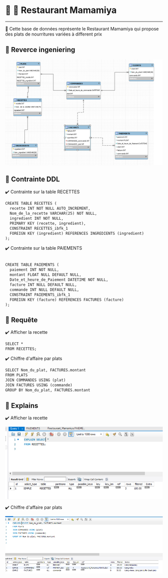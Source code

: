 
# :fork_and_knife: :stew: Restaurant Mamamiya
---

:spaghetti: Cette base de données  représente le Restaurant Mamamiya qui  propose des plats de nourritures variées à different prix 

 ## :tropical_drink: Reverce ingeniering 
 
 
![image](images/p2.PNG)


## :strawberry: Contrainte DDL 

:heavy_check_mark: Contrainte sur la table RECETTES

```
CREATE TABLE RECETTES (
  recette INT NOT NULL AUTO_INCREMENT,
  Nom_de_la_recette VARCHAR(25) NOT NULL,
  ingredient INT NOT NULL,
  PRIMARY KEY (recette, ingredient),
  CONSTRAINT RECETTES_ibfk_1
  FOREIGN KEY (ingredient) REFERENCES INGREDIENTS (ingredient)
);

```

:heavy_check_mark: Contrainte sur la table PAIEMENTS

```

CREATE TABLE PAIEMENTS (
  paiement INT NOT NULL,
  montant FLOAT NULL DEFAULT NULL,
  Date_et_heure_de_Paiement DATETIME NOT NULL,
  facture INT NULL DEFAULT NULL,
  commande INT NULL DEFAULT NULL,
  CONSTRAINT PAIEMENTS_ibfk_1
  FOREIGN KEY (facture) REFERENCES FACTURES (facture)
);

```

## :watermelon: Requête 

:heavy_check_mark: Afficher la recette

```
SELECT * 
FROM RECETTES;
```

:heavy_check_mark: Chiffre d'affaire par plats

```
SELECT Nom_du_plat, FACTURES.montant
FROM PLATS
JOIN COMMANDES USING (plat)
JOIN FACTURES USING (commande)
GROUP BY Nom_du_plat, FACTURES.montant
```

## :rice: Explains

:heavy_check_mark: Afficher la recette

![image](images/BB1.PNG)


:heavy_check_mark: Chiffre d'affaire par plats

![image](images/BB2.PNG)





